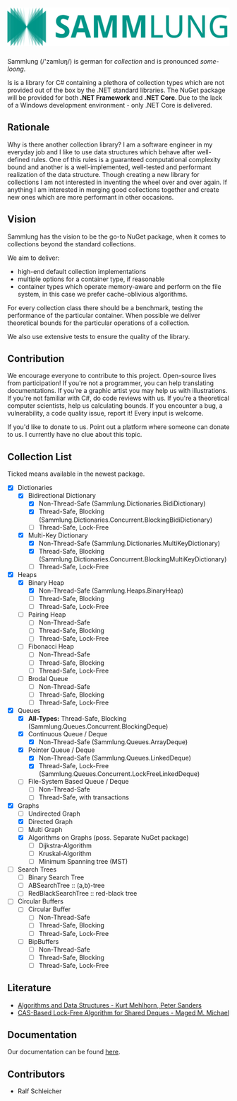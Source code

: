 # ![Sammlung](Images/LogoWithName.svg)

Sammlung (/'zamlʊŋ/) is german for *collection* and is pronounced *some-loong*.

Is is a library for C# containing a plethora of collection types which are not provided out of the box by the .NET
standard libraries. The NuGet package will be provided for both **.NET Framework** and **.NET Core**. Due to the lack of a
Windows development environment - only .NET Core is delivered.

## Rationale

Why is there another collection library? I am a software engineer in my everyday job and I like to use data structures which
behave after well-defined rules. One of this rules is a guaranteed computational complexity bound and another is a well-implemented, 
well-tested and performant realization of the data structure. Though creating a new library for collections I am not interested
in inventing the wheel over and over again. If anything I am interested in merging good collections together and create new ones
which are more performant in other occasions.

## Vision

Sammlung has the vision to be the go-to NuGet package, when it comes to collections beyond the standard collections.

We aim to deliver:

- high-end default collection implementations
- multiple options for a container type, if reasonable
- container types which operate memory-aware and perform on the file system, in this case we prefer cache-oblivious
  algorithms.

For every collection class there should be a benchmark, testing the performance of the particular container. When
possible we deliver theoretical bounds for the particular operations of a collection.

We also use extensive tests to ensure the quality of the library.

## Contribution

We encourage everyone to contribute to this project. Open-source lives from participation!
If you're not a programmer, you can help translating documentations. If you're a graphic artist you may help us with
illustrations. If you're not familiar with C#, do code reviews with us. If you're a theoretical computer scientists,
help us calculating bounds. If you encounter a bug, a vulnerability, a code quality issue, report it! Every input is
welcome.

If you'd like to donate to us. Point out a platform where someone can donate to us. I currently have no clue about this
topic.

## Collection List

Ticked means available in the newest package.

- [X] Dictionaries
    - [X] Bidirectional Dictionary
        - [X] Non-Thread-Safe (Sammlung.Dictionaries.BidiDictionary)
        - [X] Thread-Safe, Blocking (Sammlung.Dictionaries.Concurrent.BlockingBidiDictionary)
        - [ ] Thread-Safe, Lock-Free
    - [X] Multi-Key Dictionary
        - [X] Non-Thread-Safe (Sammlung.Dictionaries.MultiKeyDictionary)
        - [X] Thread-Safe, Blocking (Sammlung.Dictionaries.Concurrent.BlockingMultiKeyDictionary)
        - [ ] Thread-Safe, Lock-Free
- [X] Heaps
    - [X] Binary Heap
        - [X] Non-Thread-Safe (Sammlung.Heaps.BinaryHeap)
        - [ ] Thread-Safe, Blocking
        - [ ] Thread-Safe, Lock-Free
    - [ ] Pairing Heap
        - [ ] Non-Thread-Safe
        - [ ] Thread-Safe, Blocking
        - [ ] Thread-Safe, Lock-Free
    - [ ] Fibonacci Heap
        - [ ] Non-Thread-Safe
        - [ ] Thread-Safe, Blocking
        - [ ] Thread-Safe, Lock-Free
    - [ ] Brodal Queue
        - [ ] Non-Thread-Safe
        - [ ] Thread-Safe, Blocking
        - [ ] Thread-Safe, Lock-Free
- [X] Queues
    - [X] **All-Types:** Thread-Safe, Blocking (Sammlung.Queues.Concurrent.BlockingDeque)
    - [X] Continuous Queue / Deque
        - [X] Non-Thread-Safe (Sammlung.Queues.ArrayDeque)
    - [X] Pointer Queue / Deque
        - [X] Non-Thread-Safe (Sammlung.Queues.LinkedDeque)
        - [X] Thread-Safe, Lock-Free (Sammlung.Queues.Concurrent.LockFreeLinkedDeque)
    - [ ] File-System Based Queue / Deque
        - [ ] Non-Thread-Safe
        - [ ] Thread-Safe, with transactions
- [X] Graphs
    - [ ] Undirected Graph
    - [X] Directed Graph
    - [ ] Multi Graph
    - [X] Algorithms on Graphs (poss. Separate NuGet package)
        - [ ] Dijkstra-Algorithm
        - [ ] Kruskal-Algorithm
        - [ ] Minimum Spanning tree (MST)
- [ ] Search Trees
    - [ ] Binary Search Tree
    - [ ] ABSearchTree :: (a,b)-tree
    - [ ] RedBlackSearchTree :: red-black tree
- [ ] Circular Buffers
    - [ ] Circular Buffer
        - [ ] Non-Thread-Safe
        - [ ] Thread-Safe, Blocking
        - [ ] Thread-Safe, Lock-Free
    - [ ] BipBuffers
        - [ ] Non-Thread-Safe
        - [ ] Thread-Safe, Blocking
        - [ ] Thread-Safe, Lock-Free

## Literature

- [Algorithms and Data Structures - Kurt Mehlhorn, Peter Sanders](https://doi.org/10.1007/978-3-540-77978-0)
- [CAS-Based Lock-Free Algorithm for Shared Deques - Maged M. Michael](https://doi.org/10.1007/978-3-540-45209-6_92)
  
## Documentation

Our documentation can be found [here](https://schleicher-dev.github.io/Sammlung/).

## Contributors

- Ralf Schleicher



